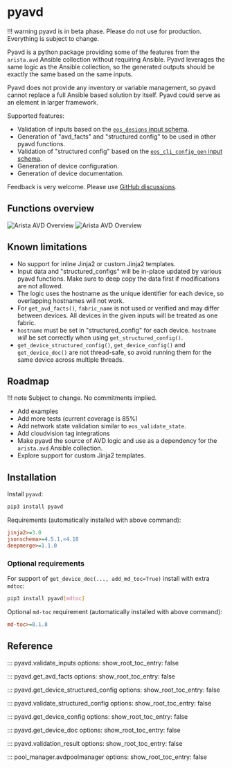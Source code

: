 <!--
  ~ Copyright (c) 2023 Arista Networks, Inc.
  ~ Use of this source code is governed by the Apache License 2.0
  ~ that can be found in the LICENSE file.
  -->

# pyavd

!!! warning
    pyavd is in beta phase. Please do not use for production. Everything is subject to change.

Pyavd is a python package providing some of the features from the `arista.avd` Ansible collection without requiring Ansible. Pyavd leverages the same logic as the Ansible collection, so the generated outputs should be exactly the same based on the same inputs.

Pyavd does not provide any inventory or variable management, so pyavd cannot replace a full Ansible based solution by itself. Pyavd could serve as an element in larger framework.

Supported features:

- Validation of inputs based on the [`eos_designs` input schema](../roles/eos_designs/docs/input-variables.md).
- Generation of "avd_facts" and "structured config" to be used in other pyavd functions.
- Validation of "structured config" based on the [`eos_cli_config_gen` input schema](../roles/eos_cli_config_gen/docs/input-variables.md).
- Generation of device configuration.
- Generation of device documentation.

Feedback is very welcome. Please use [GitHub discussions](https://github.com/aristanetworks/ansible-avd/discussions).

## Functions overview

![Arista AVD Overview](_media/pyavd_functions_dark.svg#only-dark)
![Arista AVD Overview](_media/pyavd_functions_light.svg#only-light)

## Known limitations

- No support for inline Jinja2 or custom Jinja2 templates.
- Input data and "structured_configs" will be in-place updated by various pyavd functions.
  Make sure to deep copy the data first if modifications are not allowed.
- The logic uses the hostname as the unique identifier for each device, so overlapping hostnames will not work.
- For `get_avd_facts()`, `fabric_name` is not used or verified and may differ between devices.
  All devices in the given inputs will be treated as one fabric.
- `hostname` must be set in "structured_config" for each device. `hostname` *will* be set correctly when using `get_structured_config()`.
- `get_device_structured_config()`, `get_device_config()` and `get_device_doc()` are not thread-safe, so avoid running them for the same device across multiple threads.

## Roadmap

!!! note
    Subject to change. No commitments implied.

- Add examples
- Add more tests (current coverage is 85%)
- Add network state validation similar to `eos_validate_state`.
- Add cloudvision tag integrations
- Make pyavd the source of AVD logic and use as a dependency for the `arista.avd` Ansible collection.
- Explore support for custom Jinja2 templates.

## Installation

Install `pyavd`:

```sh
pip3 install pyavd
```

Requirements (automatically installed with above command):

```ini
jinja2>=3.0
jsonschema>=4.5.1,<4.18
deepmerge>=1.1.0
```

### Optional requirements

For support of `get_device_doc(..., add_md_toc=True)` install with extra `mdtoc`:

```sh
pip3 install pyavd[mdtoc]
```

Optional `md-toc` requirement (automatically installed with above command):

```ini
md-toc>=8.1.8
```

## Reference

::: pyavd.validate_inputs
    options:
      show_root_toc_entry: false

::: pyavd.get_avd_facts
    options:
      show_root_toc_entry: false

::: pyavd.get_device_structured_config
    options:
      show_root_toc_entry: false

::: pyavd.validate_structured_config
    options:
      show_root_toc_entry: false

::: pyavd.get_device_config
    options:
      show_root_toc_entry: false

::: pyavd.get_device_doc
    options:
      show_root_toc_entry: false

::: pyavd.validation_result
    options:
      show_root_toc_entry: false

::: pool_manager.avdpoolmanager
    options:
      show_root_toc_entry: false
